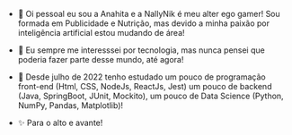 - 👋 
Oi pessoal eu sou a Anahita e a NallyNik é meu alter ego gamer!
Sou formada em Publicidade e Nutrição, mas devido a minha paixão por inteligência artificial estou mudando de área!

- 👀 
Eu sempre me interesssei por tecnologia, mas nunca pensei que poderia fazer parte desse mundo, até agora!

- 🌱 
Desde julho de 2022 tenho estudado um pouco de programação front-end (Html, CSS, NodeJs, ReactJs, Jest) um pouco de backend (Java, SpringBoot, JUnit, Mockito), um pouco de Data Science (Python, NumPy, Pandas, Matplotlib)!

- ✨
Para o alto e avante!




<!---
NallyNik/NallyNik is a ✨ special ✨ repository because its `README.md` (this file) appears on your GitHub profile.
You can click the Preview link to take a look at your changes.
--->
